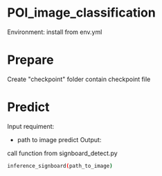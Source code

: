 # POI_image_classification

Environment: install from env.yml

# Prepare
Create "checkpoint" folder contain checkpoint file

# Predict
Input requiment:
 - path to image predict
Output:
 
call function from signboard_detect.py
```sh
inference_signboard(path_to_image)
```
